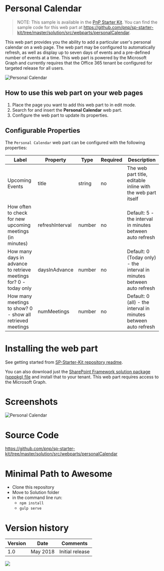 # Personal Calendar

> NOTE: This sample is available in the [PnP Starter Kit](https://github.com/pnp/sp-starter-kit). You can find the sample code for this web part at https://github.com/pnp/sp-starter-kit/tree/master/solution/src/webparts/personalCalendar.

This web part provides you the ability to add a particular user's personal calendar on a web page. The web part may be configured to automatically refresh, as well as display up to seven days of events and a pre-defined number of events at a time. This web part is powered by the Microsoft Graph and currently requires that the Office 365 tenant be configured for targeted release for all users.

![Personal Calendar](https://github.com/pnp/sp-starter-kit/raw/master/assets/images/components/part-personal-calendar.gif)

## How to use this web part on your web pages

1. Place the page you want to add this web part to in edit mode.
2. Search for and insert the **Personal Calendar** web part.
3. Configure the web part to update its properties.

## Configurable Properties

The `Personal Calendar` web part can be configured with the following properties:

| Label | Property | Type | Required | Description |
| ---- | ---- | ---- | ---- | ---- |
| Upcoming Events | title | string | no | The web part title, editable inline with the web part itself |
| How often to check for new upcoming meetings (in minutes) | refreshInterval | number | no | Default: 5 - the interval in minutes between auto refresh |
| How many days in advance to retrieve meetings for? 0 - today only | daysInAdvance | number | no | Default: 0 (Today only) - the interval in minutes between auto refresh |
| How many meetings to show? 0 - show all retrieved meetings | numMeetings | number | no | Default: 0 (all) - the interval in minutes between auto refresh |

# Installing the web part

See getting started from [SP-Starter-Kit repository readme](https://github.com/pnp/sp-starter-kit). 

You can also download just the [SharePoint Framework solution package (spppkg) file](https://github.com/pnp/sp-starter-kit/blob/master/package/sharepoint-starter-kit.sppkg) and install that to your tenant. This web part requires access to the Microsoft Graph.

# Screenshots

![Personal Calendar](https://github.com/pnp/sp-starter-kit/raw/master/assets/images/components/part-personal-calendar.png)

# Source Code

https://github.com/pnp/sp-starter-kit/tree/master/solution/src/webparts/personalCalendar

# Minimal Path to Awesome

- Clone this repository
- Move to Solution folder
- in the command line run:
  - `npm install`
  - `gulp serve`

# Version history

Version|Date|Comments
-------|----|--------
1.0|May 2018|Initial release


<img src="https://pnptelemetry.azurewebsites.net/sp-dev-fx-webparts/samples/react-personal-calendar" />
